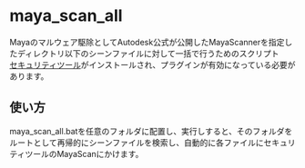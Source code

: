 # maya_scan_all
Mayaのマルウェア駆除としてAutodesk公式が公開したMayaScannerを指定したディレクトリ以下のシーンファイルに対して一括で行うためのスクリプト  
[セキュリティツール](https://knowledge.autodesk.com/ja/support/maya/troubleshooting/caas/sfdcarticles/sfdcarticles/JPN/How-to-diagnose-and-clean-Maya-ScriptExploit-issues.html)がインストールされ、プラグインが有効になっている必要があります。

## 使い方
maya_scan_all.batを任意のフォルダに配置し、実行しすると、そのフォルダをルートとして再帰的にシーンファイルを検索し、自動的に各ファイルにセキュリティツールのMayaScanにかけます。
